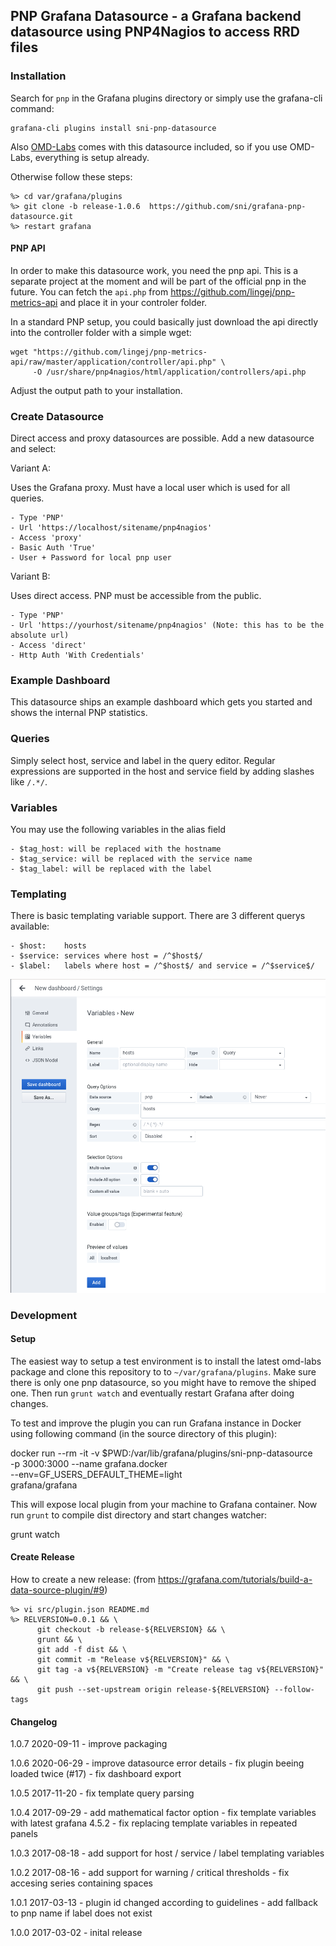 ## PNP Grafana Datasource - a Grafana backend datasource using PNP4Nagios to access RRD files

### Installation

Search for `pnp` in the Grafana plugins directory or simply use the grafana-cli command:

    grafana-cli plugins install sni-pnp-datasource

Also [OMD-Labs](https://labs.consol.de/omd/) comes with this datasource included, so if
you use OMD-Labs, everything is setup already.

Otherwise follow these steps:

    %> cd var/grafana/plugins
    %> git clone -b release-1.0.6  https://github.com/sni/grafana-pnp-datasource.git
    %> restart grafana

#### PNP API

In order to make this datasource work, you need the pnp api. This is a separate
project at the moment and will be part of the official pnp in the future. You
can fetch the `api.php` from https://github.com/lingej/pnp-metrics-api and place
it in your controler folder.

In a standard PNP setup, you could basically just download the api directly into
the controller folder with a simple wget:

    wget "https://github.com/lingej/pnp-metrics-api/raw/master/application/controller/api.php" \
         -O /usr/share/pnp4nagios/html/application/controllers/api.php

Adjust the output path to your installation.


### Create Datasource

Direct access and proxy datasources are possible.
Add a new datasource and select:

Variant A:

Uses the Grafana proxy. Must have a local user which is used for all queries.

    - Type 'PNP'
    - Url 'https://localhost/sitename/pnp4nagios'
    - Access 'proxy'
    - Basic Auth 'True'
    - User + Password for local pnp user


Variant B:

Uses direct access. PNP must be accessible from the public.

    - Type 'PNP'
    - Url 'https://yourhost/sitename/pnp4nagios' (Note: this has to be the absolute url)
    - Access 'direct'
    - Http Auth 'With Credentials'

### Example Dashboard

This datasource ships an example dashboard which gets you started and shows the
internal PNP statistics.

### Queries

Simply select host, service and label in the query editor. Regular expressions
are supported in the host and service field by adding slashes like `/.*/`.

### Variables

You may use the following variables in the alias field

    - $tag_host: will be replaced with the hostname
    - $tag_service: will be replaced with the service name
    - $tag_label: will be replaced with the label

### Templating

There is basic templating variable support. There are 3 different querys available:

    - $host:    hosts
    - $service: services where host = /^$host$/
    - $label:   labels where host = /^$host$/ and service = /^$service$/

![host variables examples](host_template_variables.png)

### Development

#### Setup

The easiest way to setup a test environment is to install the latest omd-labs package and
clone this repository to to `~/var/grafana/plugins`. Make sure there is only one pnp
datasource, so you might have to remove the shiped one.
Then run `grunt watch` and eventually restart Grafana after doing changes.

To test and improve the plugin you can run Grafana instance in Docker using
following command (in the source directory of this plugin):

  docker run --rm -it -v $PWD:/var/lib/grafana/plugins/sni-pnp-datasource \
           -p 3000:3000 --name grafana.docker \
           --env=GF_USERS_DEFAULT_THEME=light \
           grafana/grafana

This will expose local plugin from your machine to Grafana container. Now
run `grunt` to compile dist directory and start changes watcher:

  grunt watch

#### Create Release

How to create a new release:
(from https://grafana.com/tutorials/build-a-data-source-plugin/#9)

    %> vi src/plugin.json README.md
    %> RELVERSION=0.0.1 && \
          git checkout -b release-${RELVERSION} && \
          grunt && \
          git add -f dist && \
          git commit -m "Release v${RELVERSION}" && \
          git tag -a v${RELVERSION} -m "Create release tag v${RELVERSION}" && \
          git push --set-upstream origin release-${RELVERSION} --follow-tags

#### Changelog

1.0.7  2020-09-11
    - improve packaging

1.0.6  2020-06-29
    - improve datasource error details
    - fix plugin beeing loaded twice (#17)
    - fix dashboard export

1.0.5  2017-11-20
    - fix template query parsing

1.0.4  2017-09-29
    - add mathematical factor option
    - fix template variables with latest grafana 4.5.2
    - fix replacing template variables in repeated panels

1.0.3  2017-08-18
    - add support for host / service / label templating variables

1.0.2  2017-08-16
    - add support for warning / critical thresholds
    - fix accesing series containing spaces

1.0.1  2017-03-13
    - plugin id changed according to guidelines
    - add fallback to pnp name if label does not exist

1.0.0  2017-03-02
    - inital release
